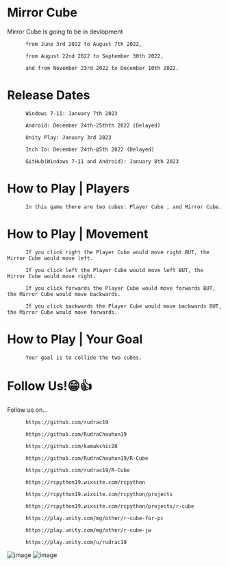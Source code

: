 # Mirror Cube
Mirror Cube is going to be in devlopment 

          from June 3rd 2022 to August 7th 2022, 
          
          from August 22nd 2022 to September 30th 2022,
          
          and from November 23rd 2022 to December 10th 2022. 
# Release Dates

          Windows 7-11: January 7th 2023
          
          Android: December 24th-25thth 2022 (Delayed)
          
          Unity Play: January 3rd 2023
          
          Itch Io: December 24th-@5th 2022 (Delayed)
          
          GitHub(Windows 7-11 and Android): January 8th 2023

# How to Play | Players
          In this game there are two cubes: Player Cube , and Mirror Cube.

# How to Play | Movement
          If you click right the Player Cube would move right BUT, the Mirror Cube would move left.

          If you click left the Player Cube would move left BUT, the Mirror Cube would move right.

          If you click forwards the Player Cube would move forwards BUT, the Mirror Cube would move backwards.

          If you click backwards the Player Cube would move backwards BUT, the Mirror Cube would move forwards.

# How to Play | Your Goal
          Your goal is to collide the two cubes.
          
# Follow Us!😁👍

Follow us on...

          https://github.com/rudrac19

          https://github.com/RudraChauhan19

          https://github.com/kamakshic28

          https://github.com/RudraChauhan19/R-Cube

          https://github.com/rudrac19/R-Cube

          https://rcpython19.wixsite.com/rcpython

          https://rcpython19.wixsite.com/rcpython/projects

          https://rcpython19.wixsite.com/rcpython/projects/r-cube

          https://play.unity.com/mg/other/r-cube-for-pc

          https://play.unity.com/mg/other/r-cube-jw

          https://play.unity.com/u/rudrac19


![image](https://user-images.githubusercontent.com/97199437/186294868-cfb09dbb-0582-43fd-bf16-d8c8027da7ad.png)
![image](https://user-images.githubusercontent.com/97199437/186294924-fd8d4e35-7d78-4822-b60c-0ee48e1ed91f.png)

